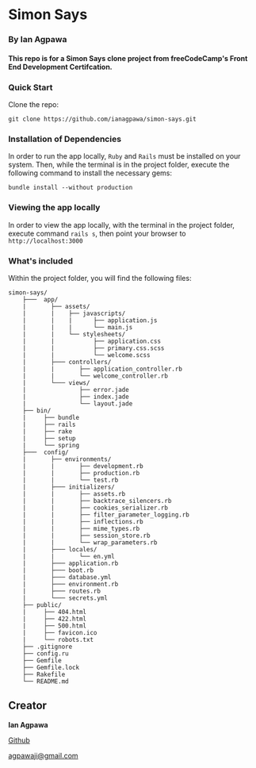 # Simon Says

### By Ian Agpawa

#### This repo is for a Simon Says clone project from freeCodeCamp's Front End Development Certifcation.

### Quick Start
Clone the repo:
```
git clone https://github.com/ianagpawa/simon-says.git
```

### Installation of Dependencies
In order to run the app locally, `Ruby` and `Rails` must be installed on your system.  Then, while the terminal is in the project folder, execute the following command to install the necessary gems:
```
bundle install --without production
```

### Viewing the app locally
In order to view the app locally, with the terminal in the project folder, execute command `rails s`, then point your browser to `http://localhost:3000`



### What's included
Within the project folder, you will find the following files:

```
simon-says/
    ├───  app/
    |       ├── assets/
    |       |    ├── javascripts/
    |       |    |      ├── application.js
    |       |    |      └── main.js
    |       |    └── stylesheets/
    |       |           ├── application.css
    |       |           ├── primary.css.scss
    |       |           └── welcome.scss
    |       ├─── controllers/
    |       |       ├── application_controller.rb
    |       |       └── welcome_controller.rb
    |       └─── views/
    |               ├── error.jade
    |               ├── index.jade
    |               └── layout.jade
    ├── bin/
    |     ├── bundle
    |     ├── rails
    |     ├── rake
    |     ├── setup
    |     └── spring
    ├───  config/
    |       ├── environments/
    |       |       ├── development.rb
    |       |       ├── production.rb
    |       |       └── test.rb
    |       ├─── initializers/
    |       |       ├── assets.rb
    |       |       ├── backtrace_silencers.rb
    |       |       ├── cookies_serializer.rb
    |       |       ├── filter_parameter_logging.rb
    |       |       ├── inflections.rb
    |       |       ├── mime_types.rb
    |       |       ├── session_store.rb
    |       |       └── wrap_parameters.rb
    |       ├─── locales/
    |       |       └── en.yml
    |       ├─── application.rb
    |       ├─── boot.rb
    |       ├─── database.yml
    |       ├─── environment.rb
    |       ├─── routes.rb
    |       └─── secrets.yml
    ├── public/
    |     ├── 404.html
    |     ├── 422.html
    |     ├── 500.html
    |     ├── favicon.ico
    |     └── robots.txt
    ├── .gitignore
    ├── config.ru
    ├── Gemfile
    ├── Gemfile.lock
    ├── Rakefile
    └── README.md
```

## Creator

**Ian Agpawa**


[Github](https://github.com/ianagpawa)

 agpawaji@gmail.com
